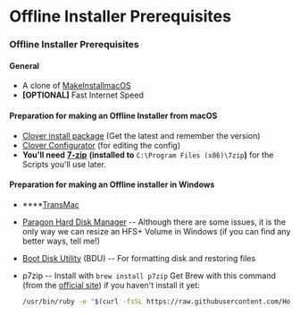 # Offline Installer Prerequisites

### Offline Installer Prerequisites

#### General

* A clone of [MakeInstallmacOS](https://github.com/doesprintfwork/MakeInstallmacOS)
* **\[OPTIONAL\]** Fast Internet Speed

#### Preparation for making an Offline Installer from macOS

* [Clover install package](https://cloverdb.com) \(Get the latest and remember the version\)
* [Clover Configurator](https://mackie100projects.altervista.org/download-clover-configurator/) \(for editing the config\)
* **You'll need** [**7-zip**](https://www.7-zip.org/) **\(installed to** `C:\Program Files (x86)\7zip`**\)** for the Scripts you'll use later.

#### Preparation for making an Offline installer in Windows

* \*\*\*\*[TransMac](https://www.acutesystems.com/scrtm.htm)
* [Paragon Hard Disk Manager](https://www.paragon-software.com/free/pm-express/#) -- Although there are some issues, it is the only way we can resize an HFS+ Volume in Windows \(if you can find any better ways, tell me!\)
* [Boot Disk Utility](http://cvad-mac.narod.ru/index/bootdiskutility_exe/0-5) \(BDU\) -- For formatting disk and restoring files
* p7zip -- Install with `brew install p7zip` Get Brew with this command \(from the [official site](https://brew.sh/)\) if you haven't install it yet:  


  ```bash
  /usr/bin/ruby -e "$(curl -fsSL https://raw.githubusercontent.com/Homebrew/install/master/install)"
  ```

